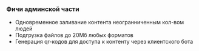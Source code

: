### Фичи админской части
- Одновременное заливание контента неогранниченным кол-вом людей
- Подгрузка файлов до 20Мб любых форматов
- Генерация qr-кодов для доступа к контенту через клиентского бота